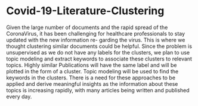 # Covid-19-Literature-Clustering

Given the large number of documents and the rapid spread of the CoronaVirus, it has been challenging for healthcare professionals to stay updated with the new information re- garding the virus. This is where we thought clustering similar documents could be helpful. Since the problem is unsupervised as we do not have any labels for the clusters, we plan to use topic modeling and extract keywords to associate these clusters to relevant topics. Highly similar Publications will have the same label and will be plotted in the form of a cluster. Topic modeling will be used to find the keywords in the clusters. There is a need for these approaches to be applied and derive meaningful insights as the information about these topics is increasing rapidly, with many articles being written and published every day.
